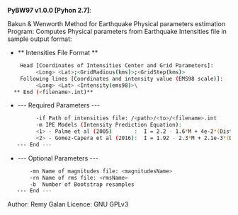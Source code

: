 **PyBW97 v1.0.0 [Pyhon 2.7]**:

Bakun & Wenworth Method for Earthquake Physical parameters estimation Program:
Computes Physical parameters from Earthquake Intensities file in sample output format:

* ** Intensities File Format **
```bash
    Head [Coordinates of Intensities Center and Grid Parameters]:
         <Long> <Lat>;<GridRadious(kms)>;<GridStep(kms)>
    Following lines [Coordinates and intensity value (EMS98 scale)]:
         <Long> <Lat> <Intensity(ems98)>\
  ** End (<filename>.int)**
```
*  --- Required Parameters ---
```bash
         -if Path of intensities file: /<path>/<to>/<filename>.int
         -m IPE Models (Intensity Prediction Equation):
         <1> - Palme et al (2005)       :  I = 2.2 - 1.6*M + 4e-2*(Dist) + 0*(LogDist)
         <2> - Gomez-Capera et al (2016):  I = 1.92 - 2.3*M + 2.1e-3*(Dist) + 3.68*(LogDist)
   --- End ---
```   
*  --- Optional Parameters ---
```bash
       -mn Name of magnitudes file: <magnitudesName>
       -rn Name of rms file: <rmsName>
       -b  Number of Bootstrap resamples
   --- End ---
```
Author: Remy Galan
Licence: GNU GPLv3
